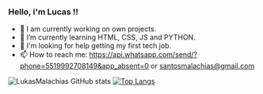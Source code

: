   ###  Hello, i'm Lucas !!

- 🔭 I am currently working on own projects.
- 🌱 I’m currently learning HTML, CSS, JS and PYTHON.
- 🤔 I'm looking for help getting my first tech job.
- 📫 How to reach me: https://api.whatsapp.com/send/?phone=5519992708149&app_absent=0 or santosmalachias@gmail.com


![LukasMalachias GitHub stats](https://github-readme-stats.vercel.app/api?username=lukasmalachias&show_icons=true&theme=radical)
[![Top Langs](https://github-readme-stats.vercel.app/api/top-langs/?username=lukasmalachias&layout=donut&theme=radical)](https://github.com/anuraghazra/github-readme-stats)
